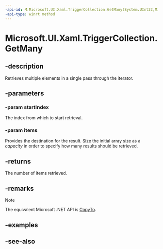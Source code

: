 ```yaml
---
-api-id: M:Microsoft.UI.Xaml.TriggerCollection.GetMany(System.UInt32,Microsoft.UI.Xaml.TriggerBase[])
-api-type: winrt method
---
```


<!-- Method syntax
public uint GetMany(System.UInt32 startIndex, Microsoft.UI.Xaml.TriggerBase[] items)
-->

# Microsoft.UI.Xaml.TriggerCollection.GetMany

## -description

Retrieves multiple elements in a single pass through the iterator.

## -parameters

### -param startIndex

The index from which to start retrieval.

### -param items

Provides the destination for the result. Size the initial array size as a *capacity* in order to specify how many results should be retrieved.

## -returns

The number of items retrieved.

## -remarks

> [!NOTE]
> The equivalent Microsoft .NET API is [CopyTo](/dotnet/api/system.collections.icollection.copyto).

## -examples

## -see-also
